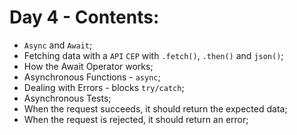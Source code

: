 # Day 4 - Contents: 

* `Async` and `Await`; 
* Fetching data with a `API` `CEP` with `.fetch()`, `.then()` and `json()`; 
* How the Await Operator works; 
* Asynchronous Functions - `async`; 
* Dealing with Errors - blocks `try/catch`; 
* Asynchronous Tests; 
* When the request succeeds, it should return the expected data; 
* When the request is rejected, it should return an error; 
